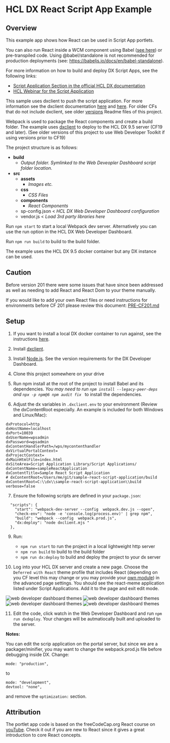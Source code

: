 # HCL DX React Script App Example

## Overview

This example app shows how React can be used in Script App portlets.

You can also run React inside a WCM component using Babel ([see here](./babel-standalone.md)) or pre-transpiled code. Using @babel/standalone is not recommended for production deployments (see: https://babeljs.io/docs/en/babel-standalone).

For more information on how to build and deploy DX Script Apps, see the following links:

- [Script Application Section in the official HCL DX documentation](https://help.hcltechsw.com/digital-experience/8.5/script-portlet/script_portlet.html)
- [HCL Webinar for the Script Application](https://register.gotowebinar.com/register/7426671489876419343)

This sample uses dxclient to push the script application. For more information see the dxclient documentation [here](https://help.hcltechsw.com/digital-experience/9.5/containerization/dxclient.html) and [here](https://help.hcltechsw.com/digital-experience/9.5/containerization/scriptapplications.html#scriptapplications__section_um4_jqg_w4b). For older CFs that do not include dxclient, see older [versions](https://github.com/HCL-TECH-SOFTWARE/sample-react-script-application/releases/tag/v1.0) Readme files of this project.

Webpack is used to package the React components and create a build folder. The example uses [dxclient](https://help.hcltechsw.com/digital-experience/9.5/containerization/dxclient.html) to deploy to the HCL DX 9.5 server (CF19 and later). (See older versions of this project to use Web Developer Toolkit if using versions prior to CF19)

The project structure is as follows:

- **build**
  - _Output folder. Symlinked to the Web Deveopler Dashboard script folder location._
- **src**
  - **assets**
    - _Images etc._
  - **css**
    - _CSS Files_
  - **components**
    - _React Components_
  - sp-config.json < _HCL DX Web Developer Dashboard configuration_
  - vendor.js < _Load 3rd party libraries here_

Run `npm start` to start a local Webpack dev server. Alternatively you can use the run option in the HCL DX Web Developer Dashboard.

Run `npm run build` to build to the build folder.

The example uses the HCL DX 9.5 docker container but any DX instance can be used.

## Caution

Before version 201 there were some issues that have since been addressed as well as needing to add React and React Dom to your theme manually.

If you would like to add your own React files or need instructions for environments before CF 201 please review this document: [PRE-CF201.md](PRE-CF201.md)

## Setup

1. If you want to install a local DX docker container to run against, see the instructions [here](./docker.md).

2. Install [dxclient](https://help.hcltechsw.com/digital-experience/9.5/containerization/dxclient.html).

3. Install [Node.js](https://nodejs.org/en/download/). See the version requirements for the DX Developer Dashboard.

4. Clone this project somewhere on your drive

5. Run npm install at the root of the project to install Babel and its dependencies. _You may need to run `npm install --legacy-peer-deps` and `npx -p npm@6 npm audit fix `_ to install the dependencies.

6. Adjust the dx variables in `.dxclient.env` to your environment (Review the dxContentRoot especially. An example is included for both Windows and Linux/Mac):

```
dxProtocol=http
dxHostName=localhost
dxPort=10039
dxUserName=wpsadmin
dxPassword=wpsadmin
dxContentHandlerPath=/wps/mycontenthandler
dxVirtualPortalContext=
dxProjectContext=
dxMainHtmlFile=index.html
dxSiteArea=Script Application Library/Script Applications/
dxContentName=sampleReactApplication
dxContentTitle=Sample React Script Application
# dxContentRoot=/Users/me/git/sample-react-script-application/build
dxContentRoot=C:\\dx\\sample-react-script-application\\build
verbose=false
```

7. Ensure the following scripts are defined in your `package.json`:

```
  "scripts": {
    "start": "webpack-dev-server --config  webpack.dev.js --open",
    "check-env": "node -e 'console.log(process.env)' | grep npm",
    "build": "webpack --config  webpack.prod.js",
    "dx:deploy": "node dxclient.mjs "
  },
```

9. Run:

   - `npm run start` to run the project in a local lightweight http server
   - `npm run build` to build to the build folder
   - `npm run dx:deploy` to build and deploy the project to your dx server

10. Log into your HCL DX server and create a new page. Choose the `Deferred with React` theme profile that includes React (depending on you CF level this may change or you may provide your [own module](PRE-CF201.md)) in the advanced page settings. You should see the react-meme application listed under Script Applications. Add it to the page and exit edit mode.

![web developer dashboard themes](./img/wdd-profile-1.png)
![web developer dashboard themes](./img/wdd-profile-2.png)
![web developer dashboard themes](./img/wdd-profile-3.png)
![web developer dashboard themes](./img/wdd-portlet-1.png)

11. Edit the code, click watch in the Web Developer Dashboard and run `npm run dxdeploy`. Your changes will be autmatiocally built and uploaded to the server.

**Notes:**

You can edit the scrip application on the portal server, but since we are a packager/minifier, you may want to change the webpack.prod.js file before debugging inside DX. Change:

    mode: "production",

to

    mode: "development",
    devtool: "none",

and remove the `optimization:` section.

## Attribution

The portlet app code is based on the freeCodeCap.org React course on [youTube](https://youtu.be/DLX62G4lc44). Check it out if you are new to React since it gives a great introduction to core React concepts.
